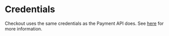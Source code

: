 # Credentials

Checkout uses the same credentials as the Payment API does. See [here](API-Credentials.md) for more information.
